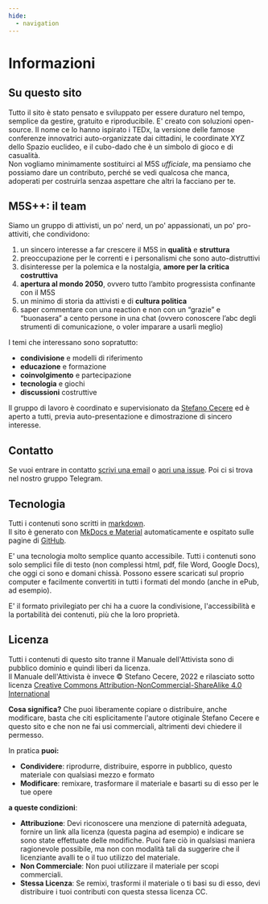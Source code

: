 ```yaml
---
hide:
  - navigation
---
```

# Informazioni

## Su questo sito 
Tutto il sito è stato pensato e sviluppato per essere duraturo nel tempo, semplice da gestire, gratuito e riproducibile. E' creato con soluzioni open-source.
Il nome ce lo hanno ispirato i TEDx, la versione delle famose conferenze innovatrici auto-organizzate dai cittadini, le coordinate XYZ dello Spazio euclideo, e il cubo-dado che è un simbolo di gioco e di casualità.  
Non vogliamo minimamente sostituirci al M5S _ufficiale_, ma pensiamo che possiamo dare un contributo, perché se vedi qualcosa che manca, adoperati per costruirla senzaa aspettare che altri la facciano per te.

## M5S++: il team
Siamo un gruppo di attivisti, un po' nerd, un po' appassionati, un po' pro-attiviti, che condividono:

1. un sincero interesse a far crescere il M5S in **qualità** e **struttura**
2. preoccupazione per le correnti e i personalismi che sono auto-distruttivi
3. disinteresse per la polemica e la nostalgia, **amore per la critica costruttiva**
4. **apertura al mondo 2050**, ovvero tutto l’ambito progressista confinante con il M5S
5. un minimo di storia da attivisti e di **cultura politica**
6. saper commentare con una reaction e non con un “grazie” e “buonasera” a cento persone in una chat (ovvero conoscere l’abc degli strumenti di comunicazione, o voler imparare a usarli meglio)

I temi che interessano sono sopratutto:

- **condivisione** e modelli di riferimento
- **educazione** e formazione
- **coinvolgimento** e partecipazione
- **tecnologia** e giochi
- **discussioni** costruttive

Il gruppo di lavoro è coordinato e supervisionato da [Stefano Cecere](https://github.com/StefanoCecere) ed è aperto a tutti, previa auto-presentazione e dimostrazione di sincero interesse.

## Contatto
Se vuoi entrare in contatto [scrivi una email](mailto:stefano.cecere@gmail.com) o [apri una issue](https://github.com/m5sx/m5sx.github.io/issues). Poi ci si trova nel nostro gruppo Telegram.

## Tecnologia
Tutti i contenuti sono scritti in [markdown](https://www.markdownguide.org/).  
Il sito è generato con [MkDocs e Material](https://squidfunk.github.io/mkdocs-material/) automaticamente e ospitato sulle pagine di [GitHub](https://github.com/m5sx/m5sx.github.io).

E' una tecnologia molto semplice quanto accessibile. Tutti i contenuti sono solo semplici file di testo (non complessi html, pdf, file Word, Google Docs), che oggi ci sono e domani chissà. Possono essere scaricati sul proprio computer e facilmente convertiti in tutti i formati del mondo (anche in ePub, ad esempio).

E' il formato privilegiato per chi ha a cuore la condivisione, l'accessibilità e la portabilità dei contenuti, più che la loro proprietà.

## Licenza
Tutti i contenuti di questo sito tranne il Manuale dell'Attivista sono di pubblico dominio e quindi liberi da licenza.  
Il Manuale dell'Attivista è invece © Stefano Cecere, 2022 e rilasciato sotto licenza [Creative Commons Attribution-NonCommercial-ShareAlike 4.0 International](https://creativecommons.org/licenses/by-nc-sa/4.0)

**Cosa significa?**
Che puoi liberamente copiare o distribuire, anche modificare, basta che citi esplicitamente l'autore otiginale Stefano Cecere e questo sito e che non ne fai usi commerciali, altrimenti devi chiedere il permesso.

In pratica **puoi:**

- **Condividere**: riprodurre, distribuire, esporre in pubblico, questo materiale con qualsiasi mezzo e formato
- **Modificare**: remixare, trasformare il materiale e basarti su di esso per le tue opere 

**a queste condizioni**:

- **Attribuzione**: Devi riconoscere una menzione di paternità adeguata, fornire un link alla licenza (questa pagina ad esempio) e indicare se sono state effettuate delle modifiche. Puoi fare ciò in qualsiasi maniera ragionevole possibile, ma non con modalità tali da suggerire che il licenziante avalli te o il tuo utilizzo del materiale.
- **Non Commerciale**: Non puoi utilizzare il materiale per scopi commerciali.
- **Stessa Licenza**: Se remixi, trasformi il materiale o ti basi su di esso, devi distribuire i tuoi contributi con questa stessa licenza CC. 
